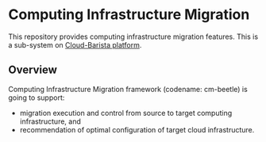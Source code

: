 # Computing Infrastructure Migration

This repository provides computing infrastructure migration features. This is a sub-system on [Cloud-Barista platform](https://github.com/cloud-barista/docs).

## Overview

Computing Infrastructure Migration framework (codename: cm-beetle) is going to support:
- migration execution and control from source to target computing infrastructure, and
- recommendation of optimal configuration of target cloud infrastructure.
